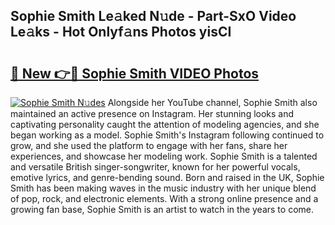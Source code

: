 ## Sophie Smith Le𝚊ked N𝚞de - Part-SxO Video Le𝚊ks - Hot Onlyf𝚊ns Photos yisCI

# <h2><a href="http://ab42522.deff.icu/?id=Sophie+Smith">🔗 New 👉🔴 Sophie Smith VIDEO Photos</a></h2>

[![Sophie Smith N𝚞des](https://i.imgur.com/rIISA9y.gif)](http://ab42522.deff.icu/?id=Sophie+Smith)
Alongside her YouTube channel, Sophie Smith also maintained an active presence on Instagram. Her stunning looks and captivating personality caught the attention of modeling agencies, and she began working as a model. Sophie Smith's Instagram following continued to grow, and she used the platform to engage with her fans, share her experiences, and showcase her modeling work. Sophie Smith is a talented and versatile British singer-songwriter, known for her powerful vocals, emotive lyrics, and genre-bending sound. Born and raised in the UK, Sophie Smith has been making waves in the music industry with her unique blend of pop, rock, and electronic elements. With a strong online presence and a growing fan base, Sophie Smith is an artist to watch in the years to come.
